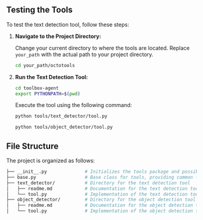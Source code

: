 
## Testing the Tools

To test the text detection tool, follow these steps:

1. **Navigate to the Project Directory:**

   Change your current directory to where the tools are located. Replace `your_path` with the actual path to your project directory.

   ```sh
   cd your_path/octotools
   ```

2. **Run the Text Detection Tool:**

   ```sh
   cd toolbox-agent
   export PYTHONPATH=$(pwd)
   ```


   Execute the tool using the following command:

   ```sh
   python tools/text_detector/tool.py

   python tools/object_detector/tool.py

   ```

## File Structure

The project is organized as follows:

```sh
├── __init__.py              # Initializes the tools package and possibly exposes submodules
├── base.py                  # Base class for tools, providing common functionality
├── text_detector/           # Directory for the text detection tool
│   ├── readme.md            # Documentation for the text detection tool
│   └── tool.py              # Implementation of the text detection tool
├── object_detector/         # Directory for the object detection tool
│   ├── readme.md            # Documentation for the object detection tool
│   └── tool.py              # Implementation of the object detection tool
```
